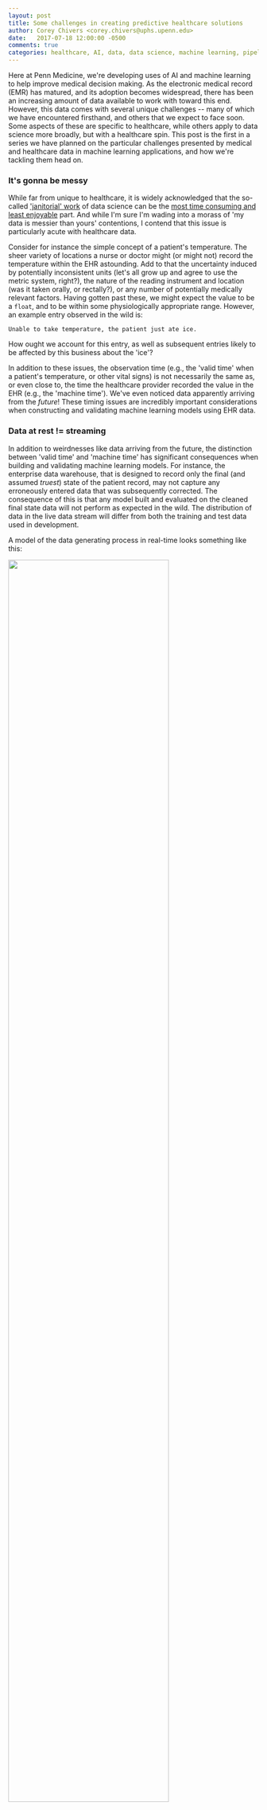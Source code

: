```yaml
---
layout: post
title: Some challenges in creating predictive healthcare solutions
author: Corey Chivers <corey.chivers@uphs.upenn.edu>
date:   2017-07-18 12:00:00 -0500
comments: true
categories: healthcare, AI, data, data science, machine learning, pipelines
---
```


Here at Penn Medicine, we're developing uses of AI and machine learning to help improve medical decision making. As the electronic medical record (EMR) has matured, and its adoption becomes widespread, there has been an increasing amount of data available to work with toward this end. However, this data comes with several unique challenges -- many of which we have encountered firsthand, and others that we expect to face soon. Some aspects of these are specific to healthcare, while others apply to data science more broadly, but with a healthcare spin. This post is the first in a series we have planned on the particular challenges presented by medical and healthcare data in machine learning applications, and how we're tackling them head on.

### It's gonna be messy

While far from unique to healthcare, it is widely acknowledged that the so-called ['janitorial' work](https://www.nytimes.com/2014/08/18/technology/for-big-data-scientists-hurdle-to-insights-is-janitor-work.html) of data science can be the [most time consuming and least enjoyable](https://www.forbes.com/sites/gilpress/2016/03/23/data-preparation-most-time-consuming-least-enjoyable-data-science-task-survey-says) part. And while I'm sure I'm wading into a morass of 'my data is messier than yours' contentions, I contend that this issue is particularly acute with healthcare data.

Consider for instance the simple concept of a patient's temperature. The sheer variety of locations a nurse or doctor might (or might not) record the temperature within the EHR  astounding. Add to that the uncertainty induced by potentially inconsistent units (let's all grow up and agree to use the metric system, right?), the nature of the reading instrument and location (was it taken orally, or rectally?), or any number of potentially medically relevant factors. Having gotten past these, we might expect the value to be a `float`, and to be within some physiologically appropriate range. However, an example entry observed in the wild is:

```Unable to take temperature, the patient just ate ice.```

How ought we account for this entry, as well as subsequent entries likely to be affected by this business about the 'ice'? 

In addition to these issues, the observation time (e.g., the 'valid time' when a patient's temperature, or other vital signs) is not necessarily the same as, or even close to, the time the healthcare provider recorded the value in the EHR (e.g., the 'machine time'). We've even noticed data apparently arriving from the _future_! These timing issues are incredibly important considerations when constructing and validating machine learning models using EHR data.

### Data at rest != streaming

In addition to weirdnesses like data arriving from the future, the distinction between 'valid time' and 'machine time' has significant consequences when building and validating machine learning models. For instance, the enterprise data warehouse, that is designed to record only the final (and assumed _truest_) state of the patient record, may not capture any erroneously entered data that was subsequently corrected. The consequence of this is that any model built and evaluated on the cleaned final state data will not perform as expected in the wild. The distribution of data in the live data stream will differ from both the training and test data used in development.

A model of the data generating process in real-time looks something like this:

<img src="https://user-images.githubusercontent.com/1396669/28382041-c783864e-6c8a-11e7-9fab-1266130723b5.png" width="80%">

The consequences for real-world model performance compared with that evaluated on the EDW's fixed, historical data can be profound. We found that in the real-time setting, updates and deletes indeed happen quite often:

<img src="https://user-images.githubusercontent.com/1396669/28382049-cf8d5522-6c8a-11e7-8015-d4f50b0d8f8f.png" width="80%">

In addition to this, the precision of the 'valid time' is governed by the users, and can be subject to systematic biases. For instance, care givers tend to round their estimate of when they took the observation, often to the coarseness of the nearest hour.

<img src="https://user-images.githubusercontent.com/1396669/28382059-d5445b78-6c8a-11e7-941d-0f069280bd13.png" width="80%">

While vital signs and other direct patient observations come with the above considerations, another important source of health data is lab values. These are the blood workups, bacterial cultures, urinalysis, and the like. This data stream comes with a similar set of time-related issues. There are no less than three unique time-stamps associated with a lab observation: a) Ordered time, b) Drawn time, and c) Resulted time. In addition to which we could consider others, including d) Reviewed time (when the clinician actually sees the result). For lab cultures, results can arrive in parts over time as the organism develops, and trials of antibiotic susceptibility play out. All of these components of time have their meaning within the model building, evaluation, and production deployment processes. 

### Instrumentation
    
Many prediction/risk models that are in current use in the healthcare space are deployed as paper worksheets, or as simple applets into which the clinician enters some data and a score is returned. These implementations decouple the prediction from the outcome, and lack even the most basic instrumentation.

Given the various issues that can arise with healthcare data, the importance of monitoring data inputs, model outputs, and overall system performance is paramount.

### Clinical decision making

Ultimately, we're trying to improve patient outcomes by helping clinicians make better decisions with the plethora of data they increasingly have available to them. Healthcare is a human process, and hence, involving the relevant humans from the beginning is of the utmost importance. 

Important questions we have learned to ask up front in this collaborative process include:

1. What are the current workflows?
2. Who and how are decisions about risks being made at present?
3. Is there any opportunity to improve on this?
4. Is the problem a knowledge gap, or a process breakdown? 

### What we're doing at Penn

In a series of coming posts, we'll be describing several projects we're undertaking, and how we're attempting to address the issues and challenges that we have encountered in applying predictive data solutions in healthcare. We're building data science software solutions to address the unique challenges posed by healthcare data specifically. It is our hope that these tools will be adopted beyond Penn Medicine to empower predictive healthcare solutions and ultimately improve the lives of patients everywhere. 
